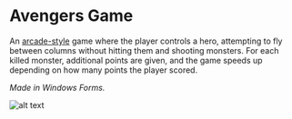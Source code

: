 # Avengers Game

An [arcade-style](https://en.wikipedia.org/wiki/Arcade_game#Arcade_genre) game where the player controls a hero, 
attempting to fly between columns without hitting them and shooting monsters.
For each killed monster, additional points are given, and the game speeds up depending on how many points the player scored.

*Made in Windows Forms.*

![alt text](https://user-images.githubusercontent.com/86208169/166392184-b5714d91-1536-44c2-8e82-1a2174bec69e.png)
